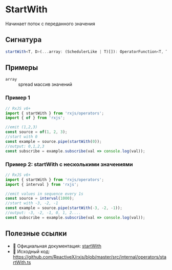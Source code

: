 # StartWith

Начинает поток с переданного значения

## Сигнатура

```ts
startWith<T, D>(...array: (SchedulerLike | T)[]): OperatorFunction<T, T | D>
```

## Примеры

<dl>
  <dt><code>array</code></dt>
  <dd>spread массив значений</dd>
</dl>

### Пример 1

```ts
// RxJS v6+
import { startWith } from 'rxjs/operators';
import { of } from 'rxjs';

//emit (1,2,3)
const source = of(1, 2, 3);
//start with 0
const example = source.pipe(startWith(0));
//output: 0,1,2,3
const subscribe = example.subscribe(val => console.log(val));
```

### Пример 2: startWith с несколькими значениями

```ts
// RxJS v6+
import { startWith } from 'rxjs/operators';
import { interval } from 'rxjs';

//emit values in sequence every 1s
const source = interval(1000);
//start with -3, -2, -1
const example = source.pipe(startWith(-3, -2, -1));
//output: -3, -2, -1, 0, 1, 2....
const subscribe = example.subscribe(val => console.log(val));
```
## Полезные ссылки
- 📰 Официальная документация: [startWith](https://rxjs.dev/api/operators/startWith)
- 📁 Исходный код: https://github.com/ReactiveX/rxjs/blob/master/src/internal/operators/startWith.ts